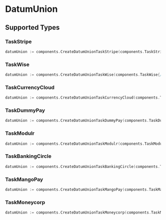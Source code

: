 # DatumUnion


## Supported Types

### TaskStripe

```go
datumUnion := components.CreateDatumUnionTaskStripe(components.TaskStripe{/* values here */})
```

### TaskWise

```go
datumUnion := components.CreateDatumUnionTaskWise(components.TaskWise{/* values here */})
```

### TaskCurrencyCloud

```go
datumUnion := components.CreateDatumUnionTaskCurrencyCloud(components.TaskCurrencyCloud{/* values here */})
```

### TaskDummyPay

```go
datumUnion := components.CreateDatumUnionTaskDummyPay(components.TaskDummyPay{/* values here */})
```

### TaskModulr

```go
datumUnion := components.CreateDatumUnionTaskModulr(components.TaskModulr{/* values here */})
```

### TaskBankingCircle

```go
datumUnion := components.CreateDatumUnionTaskBankingCircle(components.TaskBankingCircle{/* values here */})
```

### TaskMangoPay

```go
datumUnion := components.CreateDatumUnionTaskMangoPay(components.TaskMangoPay{/* values here */})
```

### TaskMoneycorp

```go
datumUnion := components.CreateDatumUnionTaskMoneycorp(components.TaskMoneycorp{/* values here */})
```

